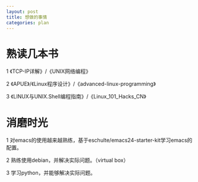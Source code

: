 ```yaml
---
layout: post
title: 想做的事情
categories: plan
---
```


# 熟读几本书

  1 《TCP-IP详解》/《UNIX网络编程》
  
  2 《APUE》/《Linux程序设计》/《advanced-linux-programming》
  
  3 《LINUX与UNIX.Shell编程指南》/《Linux_101_Hacks_CN》
  
# 消磨时光

  1 对emacs的使用越来越熟练，基于eschulte/emacs24-starter-kit学习emacs的配置。
  
  2 熟练使用debian，并解决实际问题。（virtual box）
  
  3 学习python，并能够解决实际问题。

